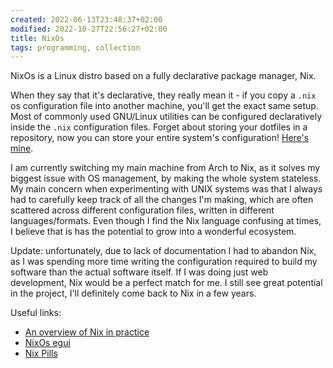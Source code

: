 ```yaml
---
created: 2022-06-13T23:48:37+02:00
modified: 2022-10-27T22:56:27+02:00
title: NixOs
tags: programming, collection
---
```


NixOs is a Linux distro based on a fully declarative package manager, Nix.

When they say that it's declarative, they really mean it - if you copy a `.nix`
os configuration file into another machine, you'll get the exact same setup.
Most of commonly used GNU/Linux utilities can be configured declaratively
inside the `.nix` configuration files. Forget about storing your dotfiles in a
repository, now you can store your entire system's configuration! [Here's
mine](https://github.com/Wint3rmute/nixos-config). 

I am currently switching my main machine from Arch to Nix, as it solves my
biggest issue with OS management, by making the whole system stateless. My main
concern when experimenting with UNIX systems was that I always had to carefully
keep track of all the changes I'm making, which are often scattered across
different configuration files, written in different languages/formats. Even
though I find the Nix language confusing at times, I believe that is has the
potential to grow into a wonderful ecosystem.

Update: unfortunately, due to lack of documentation I had to abandon Nix, as I
was spending more time writing the configuration required to build my software
than the actual software itself. If I was doing just web development, Nix would
be a perfect match for me. I still see great potential in the project, I'll
definitely come back to Nix in a few years.

Useful links:

- [An overview of Nix in practice](https://www.slice.zone/blog/nix-in-practice)
- [NixOs egui](https://scvalex.net/posts/63/)
- [Nix Pills](https://nixos.org/guides/nix-pills/)
